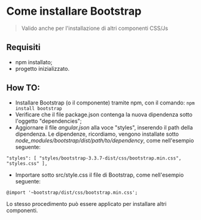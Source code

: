 # Come installare Bootstrap

> Valido anche per l'installazione di altri componenti CSS/Js

## Requisiti
+ npm installato;
+ progetto inizializzato.

## How TO:
- Installare Bootstrap (o il componente) tramite npm, con il comando:
`npm install bootstrap`
- Verificare che il file package.json contenga la nuova dipendenza sotto l'oggetto "dependencies";
- Aggiornare il file *angular.json* alla voce "styles", inserendo il path della dipendenza. Le dipendenze, ricordiamo, vengono installate sotto _node_modules/bootstrap/dist/path/to/dependency_, come nell'esempio seguente:

`
"styles": [
  "styles/bootstrap-3.3.7-dist/css/bootstrap.min.css",
  "styles.css"
],
`

- Importare sotto src/style.css il file di Bootstrap, come nell'esempio seguente:

`@import '~bootstrap/dist/css/bootstrap.min.css';`

Lo stesso procedimento può essere applicato per installare altri componenti.
